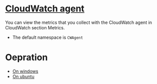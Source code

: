 # [CloudWatch agent](https://github.com/aws/amazon-cloudwatch-agent/)


You can view the metrics that you collect with the CloudWatch agent in CloudWatch section Metrics.
- The default namespace is `CWAgent`

# Oepration
- [On windows](https://github.com/davidkhala/windows-utils/blob/master/aws/cloudwatch/agent.md#install)
- [On ubuntu](https://github.com/davidkhala/ubuntu-utils/tree/master/aws/cloudWatch/agent)


